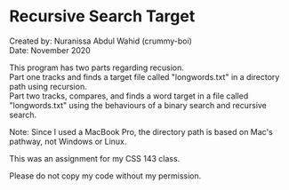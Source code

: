 # Recursive Search Target

Created by: Nuranissa Abdul Wahid (crummy-boi)  
Date: November 2020    

This program has two parts regarding recusion.   
Part one tracks and finds a target file called "longwords.txt" in a directory path using recursion.  
Part two tracks, compares, and finds a word target in a file called "longwords.txt" using the behaviours of a binary search and recursive search.  

Note: Since I used a MacBook Pro, the directory path is based on Mac's pathway, not Windows or Linux.

This was an assignment for my CSS 143 class.  

Please do not copy my code without my permission.
